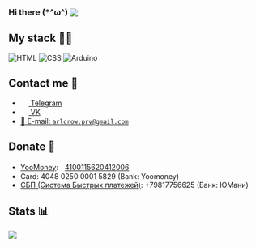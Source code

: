 <h3>Hi there (*^ω^) <img src="https://gpvc.arturio.dev/arlcrow123" align="center" /></h3>

## My stack 👨‍💻	

![HTML](https://img.shields.io/badge/-HTML-%23de4b25?logo=html5&logoColor=white&style=flat-square) 
![CSS](https://img.shields.io/badge/-CSS-%230174b8?logo=css3&logoColor=white&style=flat-square) 
![Arduino](https://img.shields.io/badge/-CSS-%230174b8?logo=arduino&logoColor=cyan&style=flat-square) 

## Contact me 💭
- <a href="https://t.me/arlcrow123"><img src="https://upload.wikimedia.org/wikipedia/commons/thumb/8/82/Telegram_logo.svg/768px-Telegram_logo.svg.png" width=16 height=16 align="center" /> Telegram</a>
- <a href="https://vk.me/arlcrow123"><img src="https://vk.com/images/icons/favicons/fav_logo.ico?6" width=16 height=16 align="center" /> VK</a>
- <a href="mailto:arlcrow.prv@gmail.com">📩 E-mail: `arlcrow.prv@gmail.com`</a>

## Donate 💸
- <a href="https://yoomoney.ru">YooMoney</a>:&#4448;<a href="https://yoomoney.ru/to/4100115620412006">4100115620412006</a>
- Card: 4048 0250 0001 5829 (Bank: Yoomoney)
- <a href="https://sbp.nspk.ru">СБП (Система Быстрых платежей)</a>: +79817756625 (Банк: ЮМани) 
## Stats 📊
<img src="https://github-readme-stats.vercel.app/api?username=arlcrow123&show_icons=true&count_private=true&theme=radical">

<!--
**arlcrow123/arlcrow123** is a ✨ _special_ ✨ repository because its `README.md` (this file) appears on your GitHub profile.

Here are some ideas to get you started:

- 🔭 I’m currently working on ...
- 🌱 I’m currently learning ...
- 👯 I’m looking to collaborate on ...
- 🤔 I’m looking for help with ...
- 💬 Ask me about ...
- 📫 How to reach me: ...
- 😄 Pronouns: ...
- ⚡ Fun fact: ...


### 🛠️ Это GitHub AlexGyver'a 🛠️
Здесь можно найти исходники к проектам и примерам из видео с моего канала [▶️ AlexGyver](https://www.youtube.com/c/AlexGyverShow/) и [▶️ Заметки Ардуинщика](https://www.youtube.com/channel/UC4axiS76D784-ofoTdo5zOA/), а также просто моим разработкам. Основное:
- 💡 Мой сайт со статьями и уроками [AlexGyver.ru](http://alexgyver.ru/)
- ⚙️ Библиотеки для Arduino живут в [этом репозитории](https://github.com/AlexGyver/GyverLibs)
- ⚡Любишь Ардуино-барахло? У меня есть [огромная подборка](https://alexgyver.ru/arduino_shop/) всякого с Aliexpress
- 🧑‍🤝‍🧑 А ещё у нас есть [форум](https://community.alexgyver.ru/), где можно задать вопрос и обсудить свой/чужой проект
- 💬 И про [группу ВК](https://vk.com/diyworkplace) не забывай! 
-->
